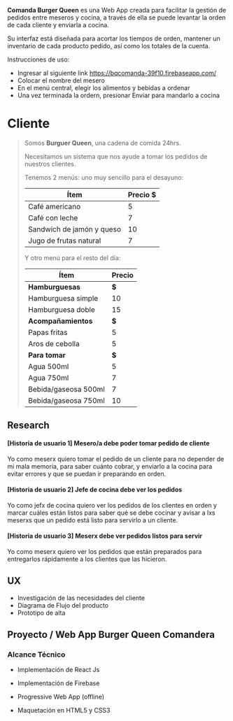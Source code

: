 **Comanda Burger Queen** es una Web App creada para facilitar la gestión de pedidos entre meseros y cocina, a través de ella se puede levantar la orden de cada cliente y enviarla a cocina.

Su interfaz está diseñada para acortar los tiempos de orden, mantener un inventario de cada producto pedido, así como los totales de la cuenta.

Instrucciones de uso:

- Ingresar al siguiente link https://bqcomanda-39f10.firebaseapp.com/ 
- Colocar el nombre del mesero 
- En el menú central, elegir los alimentos y bebidas a ordenar
- Una vez terminada la ordern, presionar Enviar para mandarlo a cocina 

# Cliente

> Somos **Burguer Queen**, una cadena de comida 24hrs.
>
> Necesitamos un sistema que nos ayude a tomar los pedidos de nuestros clientes.
>
> Tenemos 2 menús: uno muy sencillo para el desayuno:
>
> | Ítem                      | Precio \$ |
> | ------------------------- | --------- |
> | Café americano            | 5         |
> | Café con leche            | 7         |
> | Sandwich de jamón y queso | 10        |
> | Jugo de frutas natural    | 7         |
>
> Y otro menú para el resto del día:
>
> | Ítem                 | Precio |
> | -------------------- | ------ |
> | **Hamburguesas**     | **\$** |
> | Hamburguesa simple   | 10     |
> | Hamburguesa doble    | 15     |
> | **Acompañamientos**  | **\$** |
> | Papas fritas         | 5      |
> | Aros de cebolla      | 5      |
> | **Para tomar**       | **\$** |
> | Agua 500ml           | 5      |
> | Agua 750ml           | 7      |
> | Bebida/gaseosa 500ml | 7      |
> | Bebida/gaseosa 750ml | 10     |

## Research

#### [Historia de usuario 1] Mesero/a debe poder tomar pedido de cliente

Yo como meserx quiero tomar el pedido de un cliente para no depender de mi mala
memoria, para saber cuánto cobrar, y enviarlo a la cocina para evitar errores y
que se puedan ir preparando en orden.


#### [Historia de usuario 2] Jefe de cocina debe ver los pedidos

Yo como jefx de cocina quiero ver los pedidos de los clientes en orden y
marcar cuáles están listos para saber qué se debe cocinar y avisar a lxs meserxs
que un pedido está listo para servirlo a un cliente.


#### [Historia de usuario 3] Meserx debe ver pedidos listos para servir

Yo como meserx quiero ver los pedidos que están preparados para entregarlos
rápidamente a los clientes que las hicieron.

## UX
- Investigación de las necesidades del cliente
- Diagrama de Flujo del producto
- Prototipo de alta


## Proyecto / Web App Burger Queen Comandera

### Alcance Técnico

- Implementación de React Js

- Implementación de Firebase 

- Progressive Web App (offline)

- Maquetación en HTML5 y CSS3

